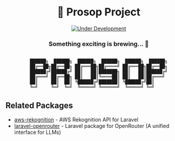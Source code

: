 <div align="center">

# 🧪 Prosop Project

[![Under Development](https://img.shields.io/badge/Status-Under%20Development-yellow.svg)](https://github.com/prosop-project)

### Something exciting is brewing... 🚀

```ascii

██████╗  ██████╗  ██████╗  ██████╗  ██████╗  ██████╗
██╔══██╗██╔══██╗ ██╔═══██╗██╔════╝ ██╔═══██╗██╔══██╗
██████╔╝██████╔╝ ██║   ██║███████╗ ██║   ██║██████╔╝
██╔═══╝ ██╔══██╗ ██║   ██║╚════██║ ██║   ██║██╔═══╝ 
██║     ██║  ██║ ╚██████╔╝███████║ ╚██████╔╝██║     
╚═╝     ╚═╝  ╚═╝  ╚═════╝ ╚══════╝  ╚═════╝ ╚═╝     

```
</div>

## Related Packages
- [aws-rekognition](https://github.com/moe-mizrak/aws-rekognition) - AWS Rekognition API for Laravel
- [laravel-openrouter](https://github.com/moe-mizrak/laravel-openrouter) - Laravel package for OpenRouter (A unified interface for LLMs)
